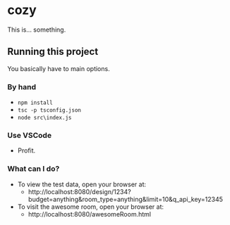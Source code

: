 # cozy
This is... something.

## Running this project
You basically have to main options.

### By hand
 - `npm install`
 - `tsc -p tsconfig.json`
 - `node src\index.js`

### Use VSCode
 - Profit.

### What can I do?
 - To view the test data, open your browser at:
    - http://localhost:8080/design/1234?budget=anything&room_type=anything&limit=10&q_api_key=12345
 - To visit the awesome room, open your browser at: 
    - http://localhost:8080/awesomeRoom.html